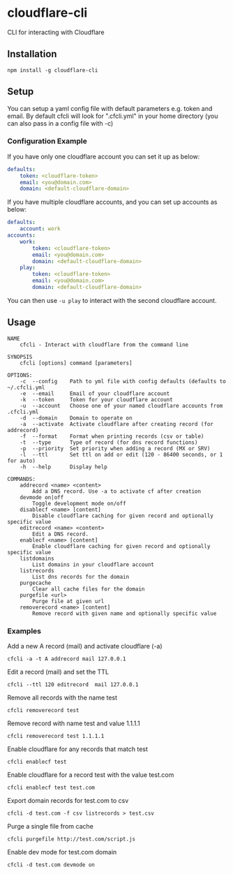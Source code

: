 cloudflare-cli
==============

CLI for interacting with Cloudflare

## Installation
`npm install -g cloudflare-cli`

## Setup
You can setup a yaml config file with default parameters e.g. token and email.
By default cfcli will look for ".cfcli.yml" in your home directory (you can also pass in a config file with -c)

### Configuration Example
If you have only one cloudflare account you can set it up as below:

```yaml
defaults:
    token: <cloudflare-token>
    email: <you@domain.com>
    domain: <default-cloudflare-domain>
```

If you have multiple cloudflare accounts, and you can set up accounts as below:

```yaml
defaults:
    account: work
accounts:
    work:
        token: <cloudflare-token>
        email: <you@domain.com>
        domain: <default-cloudflare-domain>
    play:
        token: <cloudflare-token>
        email: <you@domain.com>
        domain: <default-cloudflare-domain>
```

You can then use `-u play` to interact with the second cloudflare account.

## Usage

```
NAME
    cfcli - Interact with cloudflare from the command line

SYNOPSIS
    cfcli [options] command [parameters]

OPTIONS:
    -c  --config    Path to yml file with config defaults (defaults to ~/.cfcli.yml
    -e  --email     Email of your cloudflare account
    -k  --token     Token for your cloudflare account
    -u  --account   Choose one of your named cloudflare accounts from .cfcli.yml
    -d  --domain    Domain to operate on
    -a  --activate  Activate cloudflare after creating record (for addrecord)
    -f  --format    Format when printing records (csv or table)
    -t  --type      Type of record (for dns record functions)
    -p  --priority  Set priority when adding a record (MX or SRV)
    -l  --ttl       Set ttl on add or edit (120 - 86400 seconds, or 1 for auto)
    -h  --help      Display help

COMMANDS:
    addrecord <name> <content>
        Add a DNS record. Use -a to activate cf after creation
    devmode on|off
        Toggle development mode on/off
    disablecf <name> [content]
        Disable cloudflare caching for given record and optionally specific value
    editrecord <name> <content>
        Edit a DNS record.
    enablecf <name> [content]
        Enable cloudflare caching for given record and optionally specific value
    listdomains
        List domains in your cloudflare account
    listrecords
        List dns records for the domain
    purgecache
        Clear all cache files for the domain
    purgefile <url>
        Purge file at given url
    removerecord <name> [content]
        Remove record with given name and optionally specific value
```

### Examples
Add a new A record (mail) and activate cloudflare (-a)
```
cfcli -a -t A addrecord mail 127.0.0.1
```

Edit a record (mail) and set the TTL
```
cfcli --ttl 120 editrecord  mail 127.0.0.1
```

Remove all records with the name test
```
cfcli removerecord test
```

Remove record with name test and value 1.1.1.1
```
cfcli removerecord test 1.1.1.1
```
Enable cloudflare for any records that match test
```
cfcli enablecf test
```
Enable cloudflare for a record test with the value test.com
```
cfcli enablecf test test.com
```

Export domain records for test.com to csv
```
cfcli -d test.com -f csv listrecords > test.csv
```

Purge a single file from cache
```
cfcli purgefile http://test.com/script.js
```

Enable dev mode for test.com domain
```
cfcli -d test.com devmode on
```
